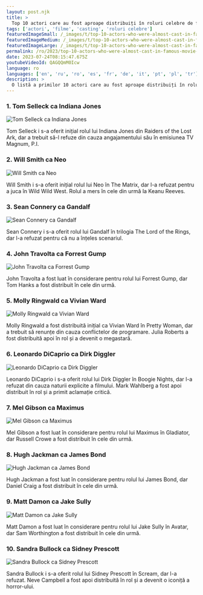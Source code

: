 ```yaml
---
layout: post.njk
title: >
  Top 10 actori care au fost aproape distribuiți în roluri celebre de film
tags: ['actori', 'filme', 'casting', 'roluri celebre']
featuredImageSmall: /_images/t/top-10-actors-who-were-almost-cast-in-famous-movie-roles-cover-ro-small.webp
featuredImageMedium: /_images/t/top-10-actors-who-were-almost-cast-in-famous-movie-roles-cover-ro-medium.webp
featuredImageLarge: /_images/t/top-10-actors-who-were-almost-cast-in-famous-movie-roles-cover-ro-large.webp
permalink: /ro/2023/top-10-actors-who-were-almost-cast-in-famous-movie-roles.html
date: 2023-07-24T08:15:47.675Z
youtubeVideoId: QAGQQmM0Icw
language: ro
languages: ['en', 'ru', 'ro', 'es', 'fr', 'de', 'it', 'pt', 'pl', 'tr']
description: >
  O listă a primilor 10 actori care au fost aproape distribuiți în roluri celebre de film, dar din diferite motive, nu au ajuns să interpreteze parte.
---
```


### 1. Tom Selleck ca Indiana Jones

![Tom Selleck ca Indiana Jones](/_images/0/0a5f29cb6571b19e74e1968c7ca5d01e-medium.webp)

Tom Selleck i s-a oferit inițial rolul lui Indiana Jones din Raiders of the Lost Ark, dar a trebuit să-l refuze din cauza angajamentului său în emisiunea TV Magnum, P.I.

### 2. Will Smith ca Neo

![Will Smith ca Neo](/_images/8/8f8a200bfc2c6956e638a983fc2b1ba6-medium.webp)

Will Smith i s-a oferit inițial rolul lui Neo în The Matrix, dar l-a refuzat pentru a juca în Wild Wild West. Rolul a mers în cele din urmă la Keanu Reeves.

### 3. Sean Connery ca Gandalf

![Sean Connery ca Gandalf](/_images/b/b0c8d00da6cb3d6bea46b10c30d2e302-medium.webp)

Sean Connery i s-a oferit rolul lui Gandalf în trilogia The Lord of the Rings, dar l-a refuzat pentru că nu a înțeles scenariul.

### 4. John Travolta ca Forrest Gump

![John Travolta ca Forrest Gump](/_images/0/08c525fbe69e73567ec44b6876b16d5b-medium.webp)

John Travolta a fost luat în considerare pentru rolul lui Forrest Gump, dar Tom Hanks a fost distribuit în cele din urmă.

### 5. Molly Ringwald ca Vivian Ward

![Molly Ringwald ca Vivian Ward](/_images/9/9c8316d9b1a33097bd7dab083b377299-medium.webp)

Molly Ringwald a fost distribuită inițial ca Vivian Ward în Pretty Woman, dar a trebuit să renunțe din cauza conflictelor de programare. Julia Roberts a fost distribuită apoi în rol și a devenit o megastară.

### 6. Leonardo DiCaprio ca Dirk Diggler

![Leonardo DiCaprio ca Dirk Diggler](/_images/8/833bb3adabb5d99c1a86d7f0e9e0fa76-medium.webp)

Leonardo DiCaprio i s-a oferit rolul lui Dirk Diggler în Boogie Nights, dar l-a refuzat din cauza naturii explicite a filmului. Mark Wahlberg a fost apoi distribuit în rol și a primit aclamație critică.

### 7. Mel Gibson ca Maximus

![Mel Gibson ca Maximus](/_images/9/960bc6d04f88c35093a9624afc803412-medium.webp)

Mel Gibson a fost luat în considerare pentru rolul lui Maximus în Gladiator, dar Russell Crowe a fost distribuit în cele din urmă.

### 8. Hugh Jackman ca James Bond

![Hugh Jackman ca James Bond](/_images/a/af4fe51cabdd95774ca80dd59081fd7c-medium.webp)

Hugh Jackman a fost luat în considerare pentru rolul lui James Bond, dar Daniel Craig a fost distribuit în cele din urmă.

### 9. Matt Damon ca Jake Sully

![Matt Damon ca Jake Sully](/_images/3/3fec85754253beeecbb8f18e73b3f146-medium.webp)

Matt Damon a fost luat în considerare pentru rolul lui Jake Sully în Avatar, dar Sam Worthington a fost distribuit în cele din urmă.

### 10. Sandra Bullock ca Sidney Prescott

![Sandra Bullock ca Sidney Prescott](/_images/2/22a36c4a00d13f57fc1dc2724ebb0164-medium.webp)

Sandra Bullock i s-a oferit rolul lui Sidney Prescott în Scream, dar l-a refuzat. Neve Campbell a fost apoi distribuită în rol și a devenit o iconiță a horror-ului.

